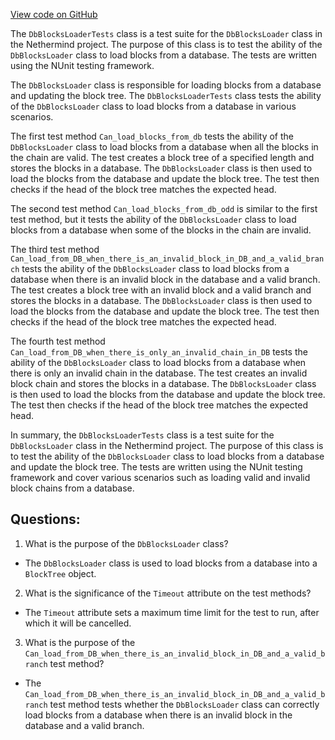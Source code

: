 [View code on GitHub](https://github.com/NethermindEth/nethermind/src/Nethermind/Nethermind.Blockchain.Test/Visitors/DbBlocksLoaderTests.cs)

The `DbBlocksLoaderTests` class is a test suite for the `DbBlocksLoader` class in the Nethermind project. The purpose of this class is to test the ability of the `DbBlocksLoader` class to load blocks from a database. The tests are written using the NUnit testing framework.

The `DbBlocksLoader` class is responsible for loading blocks from a database and updating the block tree. The `DbBlocksLoaderTests` class tests the ability of the `DbBlocksLoader` class to load blocks from a database in various scenarios.

The first test method `Can_load_blocks_from_db` tests the ability of the `DbBlocksLoader` class to load blocks from a database when all the blocks in the chain are valid. The test creates a block tree of a specified length and stores the blocks in a database. The `DbBlocksLoader` class is then used to load the blocks from the database and update the block tree. The test then checks if the head of the block tree matches the expected head.

The second test method `Can_load_blocks_from_db_odd` is similar to the first test method, but it tests the ability of the `DbBlocksLoader` class to load blocks from a database when some of the blocks in the chain are invalid.

The third test method `Can_load_from_DB_when_there_is_an_invalid_block_in_DB_and_a_valid_branch` tests the ability of the `DbBlocksLoader` class to load blocks from a database when there is an invalid block in the database and a valid branch. The test creates a block tree with an invalid block and a valid branch and stores the blocks in a database. The `DbBlocksLoader` class is then used to load the blocks from the database and update the block tree. The test then checks if the head of the block tree matches the expected head.

The fourth test method `Can_load_from_DB_when_there_is_only_an_invalid_chain_in_DB` tests the ability of the `DbBlocksLoader` class to load blocks from a database when there is only an invalid chain in the database. The test creates an invalid block chain and stores the blocks in a database. The `DbBlocksLoader` class is then used to load the blocks from the database and update the block tree. The test then checks if the head of the block tree matches the expected head.

In summary, the `DbBlocksLoaderTests` class is a test suite for the `DbBlocksLoader` class in the Nethermind project. The purpose of this class is to test the ability of the `DbBlocksLoader` class to load blocks from a database and update the block tree. The tests are written using the NUnit testing framework and cover various scenarios such as loading valid and invalid block chains from a database.
## Questions: 
 1. What is the purpose of the `DbBlocksLoader` class?
- The `DbBlocksLoader` class is used to load blocks from a database into a `BlockTree` object.

2. What is the significance of the `Timeout` attribute on the test methods?
- The `Timeout` attribute sets a maximum time limit for the test to run, after which it will be cancelled.

3. What is the purpose of the `Can_load_from_DB_when_there_is_an_invalid_block_in_DB_and_a_valid_branch` test method?
- The `Can_load_from_DB_when_there_is_an_invalid_block_in_DB_and_a_valid_branch` test method tests whether the `DbBlocksLoader` class can correctly load blocks from a database when there is an invalid block in the database and a valid branch.
